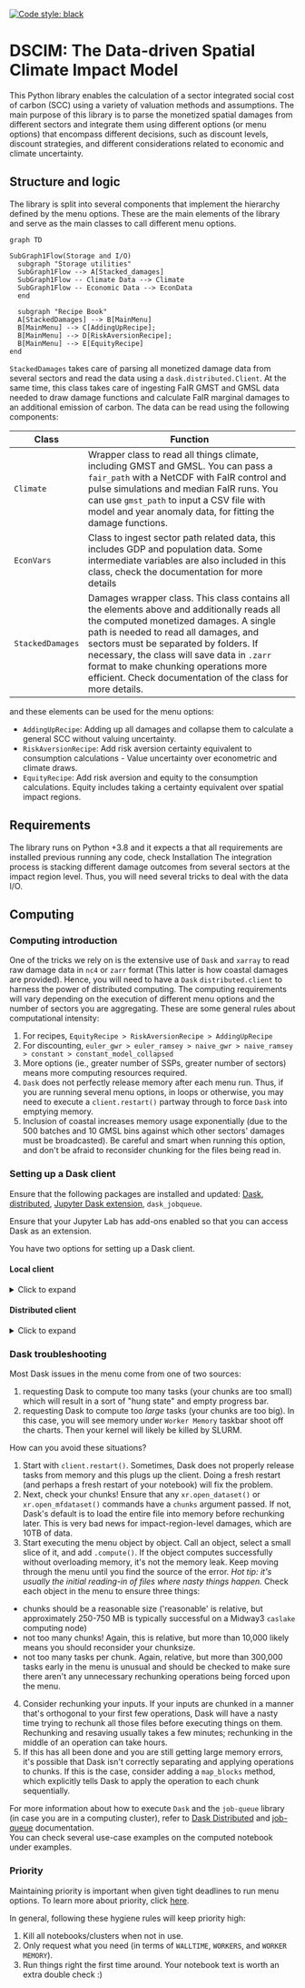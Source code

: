 [![Code style: black](https://img.shields.io/badge/code%20style-black-000000.svg)](https://github.com/psf/black)

# DSCIM: The Data-driven Spatial Climate Impact Model

This Python library enables the calculation of a sector integrated social cost of carbon
(SCC) using a variety of valuation methods and assumptions. The main purpose of this
library is to parse the monetized spatial damages from different sectors and integrate them
using different options (or menu options) that encompass different decisions, such as
discount levels, discount strategies, and different considerations related to
economic and climate uncertainty.

## Structure and logic

The library is split into several components that implement the hierarchy
defined by the menu options. These are the main elements of the library and
serve as the main classes to call different menu options.

```mermaid
graph TD

SubGraph1Flow(Storage and I/O)
  subgraph "Storage utilities"
  SubGraph1Flow --> A[Stacked_damages]
  SubGraph1Flow -- Climate Data --> Climate
  SubGraph1Flow -- Economic Data --> EconData
  end

  subgraph "Recipe Book"
  A[StackedDamages] --> B[MainMenu]
  B[MainMenu] --> C[AddingUpRecipe];
  B[MainMenu] --> D[RiskAversionRecipe];
  B[MainMenu] --> E[EquityRecipe]
end
```

`StackedDamages` takes care of parsing all monetized damage data from several
sectors and read the data using a `dask.distributed.Client`. At the same time,
this class takes care of ingesting FaIR GMST and GMSL data needed to draw damage
functions and calculate FaIR marginal damages to an additional emission of
carbon. The data can be read using the following components: 

Class            | Function                                                                                                                                                                                                                                                                                                                                                                                           |
|------------------|----------------------------------------------------------------------------------------------------------------------------------------------------------------------------------------------------------------------------------------------------------------------------------------------------------------------------------------------------------------------------------------------------|
| `Climate`        | Wrapper class to read all things climate, including GMST and GMSL. You  can pass a `fair_path` with a NetCDF with FaIR control and pulse simulations and median FaIR runs. You can use `gmst_path` to input a  CSV file with model and year anomaly data, for fitting the damage functions. |
| `EconVars`       | Class to ingest sector path related data, this includes GDP and population data. Some intermediate variables are also included in this class, check the documentation for more details                                                                                                                                                                                                             |
| `StackedDamages` | Damages wrapper class. This class contains all the elements above and  additionally reads all the computed monetized damages. A single path is needed to read all damages, and sectors must be separated by folders.  If necessary, the class will save data in `.zarr` format to make chunking operations more efficient. Check documentation of the class for more details.                      |


and these elements can be used for the menu options: 
 - `AddingUpRecipe`: Adding up all damages and collapse them to calculate a general SCC without valuing uncertainty.
 - `RiskAversionRecipe`: Add risk aversion certainty equivalent to consumption calculations - Value uncertainty over econometric and climate draws.
 - `EquityRecipe`: Add risk aversion and equity to the consumption calculations. Equity includes taking a certainty equivalent over spatial impact regions.


## Requirements

The library runs on Python +3.8 and it expects a that all requirements are
installed previous running any code, check Installation   The integration 
process is stacking different damage outcomes from several sectors 
at the impact region level. Thus, you will need several tricks to deal with 
the data I/O. 

## Computing

### Computing introduction

One of the tricks we rely on is the extensive use of `Dask` and `xarray` to
read raw damage data in `nc4` or `zarr` format (This latter is how coastal damages are provided). 
Hence, you will need to have a `Dask` `distributed.client` to harness the power of distributed computing. 
The computing requirements will vary depending on the execution of different 
menu options and the number of sectors you are aggregating. These are some general rules about 
computational intensity:

1. For recipes, `EquityRecipe > RiskAversionRecipe > AddingUpRecipe`
2. For discounting, `euler_gwr > euler_ramsey > naive_gwr > naive_ramsey > constant > constant_model_collapsed`
3. More options (ie., greater number of SSPs, greater number of sectors) means more computing resources required.
4. `Dask` does not perfectly release memory after each menu run. Thus, if you are running
several menu options, in loops or otherwise, you may need to execute a `client.restart()` partway through
to force `Dask` into emptying memory.
5. Inclusion of coastal increases memory usage exponentially (due to the 500 batches and 10 GMSL bins against which
other sectors' damages must be broadcasted). Be careful and smart when running this option,
and don't be afraid to reconsider chunking for the files being read in.

### Setting up a Dask client

Ensure that the following packages are installed and updated:
[Dask](https://docs.dask.org/en/latest/install.html), [distributed](https://distributed.dask.org/en/latest/install.html), [Jupyter Dask extension](https://github.com/dask/dask-labextension), `dask_jobqueue`.

Ensure that your Jupyter Lab has add-ons enabled so that you can access Dask as an extension.

You have two options for setting up a Dask client.

#### Local client
<details><summary>Click to expand</summary>
If your local node has sufficient memory and computational power, you will only need to create a local Dask client.

_If you are operating on Midway3, you should be able to run the menu in its entirety.
Each `caslake` computing node on Midway3 has 193 GB memory, and 48 CPUs. This is sufficient for all options._

- Open the Dask tab on the left side of your Jupyter Lab page.
- Click `New + ` and wait for a cluster to appear.
- Drag and drop the cluster into your notebook and execute the cell. 
- You now have a new Dask client!
- click on the `CPU`, `Worker Memory`, and `Progress` tabs to track progress. You can arrange them in a side bar of your
Jupyter notebook to keep them all visible at the same time.
- note that opening 2 or 3 local Clients does _not_ get you 2 or 3 times the compute space. These clients will be sharing
the same node, so in fact computing may be slower as they are fighting for resources. (_check this, it's a hypothesis_)
![](images/dask_example.png)
</details>

#### Distributed client
<details><summary>Click to expand</summary>
If your local node does not have sufficient computational power, you will need to manually request separate
nodes with `dask.distributed`:
``` 
cluster = SLURMCluster()
print(cluster.job_script())
cluster.scale(10)
client = Client(cluster)
client
```
You can adjust the number of workers by changing the integer inside `cluster.scale()`. You can adjust the CPUs
and memory per worker inside `~/.config/dask/jobqueue.yaml`. 

To track progress of this client, copy-paste the "Dashboard" IP address and SSH into it. Example code:
```
ssh -N -f -L 8787:10.50.250.7:8510 user@midway3.rcc.uchicago.edu
```
Then go to `localhost:8787` in your browser to watch the magic.
</details>

### Dask troubleshooting

Most Dask issues in the menu come from one of two sources:
1. requesting Dask to compute too many tasks (your chunks are too small) which will result in a sort of "hung state"
and empty progress bar.
2. requesting Dask to compute too _large_ tasks (your chunks are too big). In this case, you will see memory under
`Worker Memory` taskbar shoot off the charts. Then your kernel will likely be killed by SLURM.

How can you avoid these situations?
1. Start with `client.restart()`. Sometimes, Dask does not properly release tasks from memory and this plugs up
the client. Doing a fresh restart (and perhaps a fresh restart of your notebook) will fix the problem.
2. Next, check your chunks! Ensure that any `xr.open_dataset()` or `xr.open_mfdataset()` commands have a `chunks`
argument passed. If not, Dask's default is to load the entire file into memory before rechunking later. This
is very bad news for impact-region-level damages, which are 10TB of data.
3. Start executing the menu object by object. Call an object, select a small slice of it, and add `.compute()`. If the object
computes successfully without overloading memory, it's not the memory leak. Keep moving through the menu until you find the
source of the error. _Hot tip: it's usually the initial reading-in of files where nasty things happen._ Check each object in the menu to 
ensure three things:
- chunks should be a reasonable size ('reasonable' is relative, but approximately 250-750 MB is typically successful
on a Midway3 `caslake` computing node)
- not too many chunks! Again, this is relative, but more than 10,000 likely means you should reconsider your chunksize.
- not too many tasks per chunk. Again, relative, but more than 300,000 tasks early in the menu is unusual and should be 
checked to make sure there aren't any unnecessary rechunking operations being forced upon the menu.
4. Consider rechunking your inputs. If your inputs are chunked in a manner that's orthogonal to your first few operations,
Dask will have a nasty time trying to rechunk all those files before executing things on them. Rechunking and resaving
usually takes a few minutes; rechunking in the middle of an operation can take hours.
5. If this has all been done and you are still getting large memory errors, it's possible that Dask isn't correctly separating
and applying operations to chunks. If this is the case, consider adding a `map_blocks` method, which explicitly
tells Dask to apply the operation to each chunk sequentially.

For more information about how to
execute `Dask` and the `job-queue` library (in case you are in a computing
cluster), refer to [Dask Distributed][3] and [job-queue][4] documentation.  
You can check several use-case examples on the computed notebook under examples.

### Priority

Maintaining priority is important when given tight deadlines to run menu options. To learn more about
priority, click [here](https://rcc.uchicago.edu/docs/tutorials/rcc-tips-and-tricks.html#priority
).

In general, following these hygiene rules will keep priority high:
1. Kill all notebooks/clusters when not in use.
2. Only request what you need (in terms of `WALLTIME`, `WORKERS`, and `WORKER MEMORY`).
3. Run things right the first time around. Your notebook text is worth an extra double check :) 

[3]: https://distributed.dask.org/en/latest/
[4]: https://jobqueue.dask.org/en/latest/
[5]: https://sylabs.io/guides/3.5/user-guide/quick_start.html
[6]: https://sylabs.io/
[7]: https://pangeo.io/setup_guides/hpc.html
[8]: https://climateimpactlab.gitlab.io/Impacts/integration/

